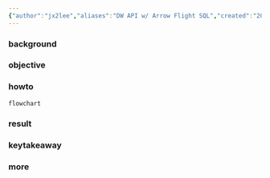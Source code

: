 ```yaml
---
{"author":"jx2lee","aliases":"DW API w/ Arrow Flight SQL","created":"2025-07-13T18:07:41.695+09:00","last-updated":"2025-07-13 18:07","tags":["api","serving","internal"],"project":{"include":true,"status":"doing","company":"Bithumb","duration":"2025.08 -"},"dg-publish":true,"dg-home-link":false,"dg-show-local-graph":false,"dg-show-backlinks":false,"dg-show-toc":false,"dg-show-inline-title":false,"dg-show-file-tree":false,"dg-enable-search":false,"dg-link-preview":true,"dg-show-tags":false,"dg-pass-frontmatter":false,"permalink":"/career/projects/api-enhancement/","dgLinkPreview":true,"dgPassFrontmatter":true,"noteIcon":""}
---
```



### background

### objective

### howto
```mermaid
flowchart
```

### result

### keytakeaway

### more